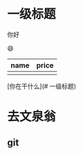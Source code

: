 # 一级标题

你好

:smile:

| name | price |
| ---- | ----- |
|      |       |



[你在干什么](# 一级标题)

 



# 去文泉翁

## git